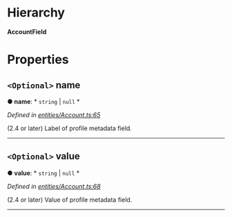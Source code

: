 

# Hierarchy

**AccountField**

# Properties

<a id="name"></a>

## `<Optional>` name

**● name**: * `string` &#124; `null`
*

*Defined in [entities/Account.ts:65](https://github.com/aendrew/core/blob/a43c578/src/entities/Account.ts#L65)*

(2.4 or later) Label of profile metadata field.

___
<a id="value"></a>

## `<Optional>` value

**● value**: * `string` &#124; `null`
*

*Defined in [entities/Account.ts:68](https://github.com/aendrew/core/blob/a43c578/src/entities/Account.ts#L68)*

(2.4 or later) Value of profile metadata field.

___

